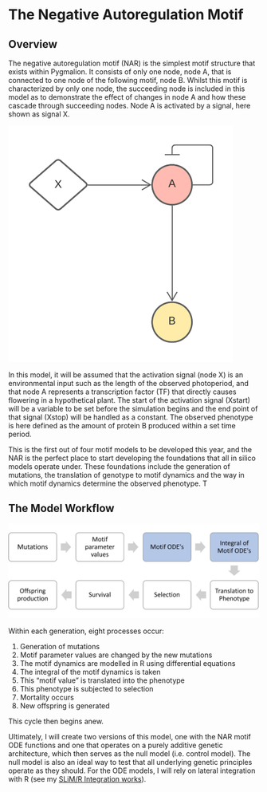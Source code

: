 # The Negative Autoregulation Motif #

## Overview ###

The negative autoregulation motif (NAR) is the simplest motif structure that exists within Pygmalion. It consists of only one node, node A, that is connected to one node of the following motif, node B. Whilst this motif is characterized by only one node, the succeeding node is included in this model as to demonstrate the effect of changes in node A and how these cascade through succeeding nodes. Node A is activated by a signal, here shown as signal X.

![NAR motif diagram](https://github.com/sknief/honours/blob/master/2_Network%20Motifs/NAR/NAR.png)

In this model, it will be assumed that the activation signal (node X) is an environmental input such as the length of the observed photoperiod, and that node A represents a transcription factor (TF) that directly causes flowering in a hypothetical plant. The start of the activation signal (Xstart) will be a variable to be set before the simulation begins and the end point of that signal (Xstop) will be handled as a constant. The observed phenotype is here defined as the amount of protein B produced within a set time period.

This is the first out of four motif models to be developed this year, and the NAR is the perfect place to start developing the foundations that all in silico models operate under. These foundations include the generation of mutations, the translation of genotype to motif dynamics and the way in which motif dynamics determine the observed phenotype. T

## The Model Workflow ##

![Model workflow diagram](https://github.com/sknief/honours/blob/master/2_Network%20Motifs/NAR/Workflow2.png)

Within each generation, eight processes occur:
1.	Generation of mutations
2.	Motif parameter values are changed by the new mutations
3.	The motif dynamics are modelled in R using differential equations
4.	The integral of the motif dynamics is taken
5.	This “motif value” is translated into the phenotype
6.	This phenotype is subjected to selection
7.	Mortality occurs
8.	New offspring is generated

This cycle then begins anew.

Ultimately, I will create two versions of this model, one with the NAR motif ODE functions and one that operates on a purely additive genetic architecture, which then serves as the null model (i.e. control model). The null model is also an ideal way to test that all underlying genetic principles operate as they should. For the ODE models, I will rely on lateral integration with R (see my [SLiM/R Integration works](https://github.com/sknief/honours/tree/master/1_SLiM-R%20Intergration)).
